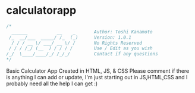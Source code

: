 # calculatorapp
```c
/*
  ______           __    _       Author: Toshi Kanamoto
 /_  __/___  _____/ /_  (_)      Version: 1.0.1   
  / / / __ \/ ___/ __ \/ /       No Rights Reserved 
 / / / /_/ (__  ) / / / /        Use / Edit as you wish
/_/  \____/____/_/ /_/_/         Contact if any questions
*/
```
Basic Calculator App Created in HTML, JS, & CSS
Please comment if there is anything I can add or update, I'm just starting out in JS,HTML,CSS and I probably need all the help I can get :)
